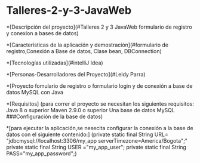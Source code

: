 # Talleres-2-y-3-JavaWeb

*[Descripción del proyecto](#Talleres 2 y 3 JavaWeb formulario de registro y conexion a bases de datos)

*[Características de la aplicación y demostración](#formulario de registro,Conexión a Base de datos, Clase bean, DBConnection)

*[Tecnologías utilizadas](#intelliJ Idea)

*[Personas-Desarrolladores del Proyecto](#Leidy Parra)


*[Proyecto fomulario de registro o formulario login y  de conexión a base de datos MySQL con Java


*[Requisitos]
(para correr el proyecto se necesitan los siguientes requisitos:
Java 8 o superior
Maven 2.9.0 o superior
Una base de datos MySQL
###Configuración de la base de datos)

*[para ejecutar la aplicación,se nesecita configurar la conexión a la base de datos con el siguiente contenido:]
(private static final String URL= "jdbcmysql://localhost:3306/my_app serverTimezone=America/Bogota";"
private static final String USER ="my_app_user";
private static final String PASS="my_app_password";)


